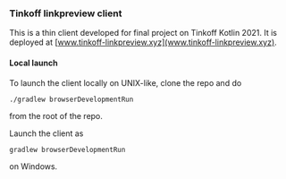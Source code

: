 ### Tinkoff linkpreview client

This is a thin client developed for final project on Tinkoff Kotlin 2021.
It is deployed at [www.tinkoff-linkpreview.xyz](www.tinkoff-linkpreview.xyz).


#### Local launch

To launch the client locally on UNIX-like, clone the repo and do 
```
./gradlew browserDevelopmentRun
``` 
from the root of the repo.

Launch the client as 
```
gradlew browserDevelopmentRun
``` 
on Windows. 
